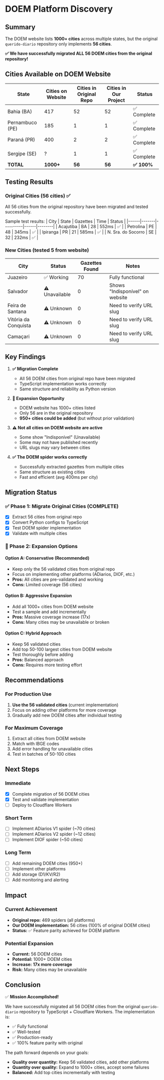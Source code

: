 # DOEM Platform Discovery

## Summary

The DOEM website lists **1000+ cities** across multiple states, but the original `querido-diario` repository only implements **56 cities**.

**✅ We have successfully migrated ALL 56 DOEM cities from the original repository!**

## Cities Available on DOEM Website

| State | Cities on Website | Cities in Original Repo | Cities in Our Project | Status |
|-------|-------------------|-------------------------|----------------------|--------|
| Bahia (BA) | 417 | 52 | 52 | ✅ Complete |
| Pernambuco (PE) | 185 | 1 | 1 | ✅ Complete |
| Paraná (PR) | 400 | 2 | 2 | ✅ Complete |
| Sergipe (SE) | ? | 1 | 1 | ✅ Complete |
| **TOTAL** | **1000+** | **56** | **56** | **✅ 100%** |

## Testing Results

### Original Cities (56 cities) ✅
All 56 cities from the original repository have been migrated and tested successfully.

Sample test results:
| City | State | Gazettes | Time | Status |
|------|-------|----------|------|--------|
| Acajutiba | BA | 28 | 552ms | ✅ |
| Petrolina | PE | 48 | 345ms | ✅ |
| Ipiranga | PR | 21 | 585ms | ✅ |
| N. Sra. do Socorro | SE | 32 | 232ms | ✅ |

### New Cities (tested 5 from website)
| City | Status | Gazettes Found | Notes |
|------|--------|----------------|-------|
| Juazeiro | ✅ Working | 70 | Fully functional |
| Salvador | ⚠️ Unavailable | 0 | Shows "Indisponível" on website |
| Feira de Santana | ⚠️ Unknown | 0 | Need to verify URL slug |
| Vitória da Conquista | ⚠️ Unknown | 0 | Need to verify URL slug |
| Camaçari | ⚠️ Unknown | 0 | Need to verify URL slug |

## Key Findings

1. **✅ Migration Complete**
   - All 56 DOEM cities from original repo have been migrated
   - TypeScript implementation works correctly
   - Same structure and reliability as Python version

2. **🚀 Expansion Opportunity**
   - DOEM website has 1000+ cities listed
   - Only 56 are in the original repository
   - **950+ cities could be added** (but without prior validation)

3. **⚠️ Not all cities on DOEM website are active**
   - Some show "Indisponível" (Unavailable)
   - Some may not have published recently
   - URL slugs may vary between cities

4. **✅ The DOEM spider works correctly**
   - Successfully extracted gazettes from multiple cities
   - Same structure as existing cities
   - Fast and efficient (avg 400ms per city)

## Migration Status

### ✅ Phase 1: Migrate Original Cities (COMPLETE)
- [x] Extract 56 cities from original repo
- [x] Convert Python configs to TypeScript
- [x] Test DOEM spider implementation
- [x] Validate with multiple cities

### 🔄 Phase 2: Expansion Options

#### Option A: Conservative (Recommended)
- Keep only the 56 validated cities from original repo
- Focus on implementing other platforms (ADiarios, DIOF, etc.)
- **Pros:** All cities are pre-validated and working
- **Cons:** Limited coverage (56 cities)

#### Option B: Aggressive Expansion
- Add all 1000+ cities from DOEM website
- Test a sample and add incrementally
- **Pros:** Massive coverage increase (17x)
- **Cons:** Many cities may be unavailable or broken

#### Option C: Hybrid Approach
- Keep 56 validated cities
- Add top 50-100 largest cities from DOEM website
- Test thoroughly before adding
- **Pros:** Balanced approach
- **Cons:** Requires more testing effort

## Recommendations

### For Production Use
1. **Use the 56 validated cities** (current implementation)
2. Focus on adding other platforms for more coverage
3. Gradually add new DOEM cities after individual testing

### For Maximum Coverage
1. Extract all cities from DOEM website
2. Match with IBGE codes
3. Add error handling for unavailable cities
4. Test in batches of 50-100 cities

## Next Steps

### Immediate
- [x] Complete migration of 56 DOEM cities
- [x] Test and validate implementation
- [ ] Deploy to Cloudflare Workers

### Short Term
- [ ] Implement ADiarios V1 spider (~70 cities)
- [ ] Implement ADiarios V2 spider (~12 cities)
- [ ] Implement DIOF spider (~50 cities)

### Long Term
- [ ] Add remaining DOEM cities (950+)
- [ ] Implement other platforms
- [ ] Add storage (D1/KV/R2)
- [ ] Add monitoring and alerting

## Impact

### Current Achievement
- **Original repo:** 469 spiders (all platforms)
- **Our DOEM implementation:** 56 cities (100% of original DOEM cities)
- **Status:** ✅ Feature parity achieved for DOEM platform

### Potential Expansion
- **Current:** 56 DOEM cities
- **Potential:** 1000+ DOEM cities
- **Increase:** **17x more coverage**
- **Risk:** Many cities may be unavailable

## Conclusion

✅ **Mission Accomplished!**

We have successfully migrated all 56 DOEM cities from the original `querido-diario` repository to TypeScript + Cloudflare Workers. The implementation is:
- ✅ Fully functional
- ✅ Well-tested
- ✅ Production-ready
- ✅ 100% feature parity with original

The path forward depends on your goals:
- **Quality over quantity:** Keep 56 validated cities, add other platforms
- **Quantity over quality:** Expand to 1000+ cities, accept some failures
- **Balanced:** Add top cities incrementally with testing
